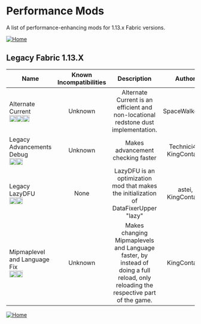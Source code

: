 # Performance Mods

A list of performance-enhancing mods for 1.13.x Fabric versions.

[![Home](https://i.imgur.com/zGuelkW.png)](/README.md)

## Legacy Fabric 1.13.X

| Name | Known Incompatibilities | Description | Author | Performance Improvement | [Label](/README.md/#labels) |
| --- | :---: | :---: | :---: | :---: | :---: |
| Alternate Current<br>[<img src=/images/curseforge.png height=18>](https://www.curseforge.com/minecraft/mc-mods/alternate-current)[<img src=/images/modrinth.ico height=18>](https://modrinth.com/mod/alternate-current)[<img src=/images/github.ico height=18>](https://github.com/SpaceWalkerRS/alternate-current) | Unknown | Alternate Current is an efficient and non-locational redstone dust implementation. | SpaceWalkerRS | Both | None |
| Legacy Advancements Debug<br>[<img src=/images/modrinth.ico height=18>](https://modrinth.com/mod/legacy-advancements-debug)[<img src=/images/github.ico height=18>](https://github.com/KingContaria/advancements-debug/tree/legacy-backport) | Unknown | Makes advancement checking faster | Technici4n, KingContaria | Server | None |
| Legacy LazyDFU<br>[<img src=/images/modrinth.ico height=18>](https://modrinth.com/mod/legacy-lazydfu)[<img src=/images/github.ico height=18>](https://github.com/KingContaria/lazydfu/tree/1.13) | None | LazyDFU is an optimization mod that makes the initialization of DataFixerUpper "lazy" | astei, KingContaria | Both | None |
| Mipmaplevel and Language Fix<br>[<img src=/images/modrinth.ico height=18>](https://modrinth.com/mod/mipmaplevelandlanguagefix)[<img src=/images/github.ico height=18>](https://github.com/KingContaria/Mipmaplevel-and-Language-Fix) | Unknown | Makes changing Mipmaplevels and Language faster, by instead of doing a full reload, only reloading the respective part of the game. | KingContaria | Client | None |

[![Home](https://i.imgur.com/zGuelkW.png)](/README.md)
